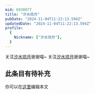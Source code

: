 ```yaml
---
mid: 6930077
title: "汐水琉月"
pubDate: "2024-11-04T11:22:13.594Z"
updatedDate: "2024-11-04T11:22:13.594Z"
profile:
  {
    Nickname: ["汐水琉月"],
  }
---
```


关注[汐水琉月](https://space.bilibili.com/6930077)谢谢喵~ 关注[汐水琉月](https://space.bilibili.com/6930077)谢谢喵~

## 此条目有待补充
你可以在[这里](https://github.com/Yuhanawa/VTuber.ICU-Content/edit/master/v/汐水琉月/index.md)编辑本文
